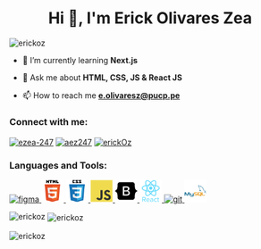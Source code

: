 <h1 align="center">Hi 👋, I'm Erick Olivares Zea</h1>
<p align="left"> <img src="https://komarev.com/ghpvc/?username=erickoz&label=Profile%20views&color=0e75b6&style=flat" alt="erickoz" /> </p>

- 🌱 I’m currently learning **Next.js**

- 💬 Ask me about **HTML, CSS, JS & React JS**

- 📫 How to reach me **e.olivaresz@pucp.pe**

<h3 align="left">Connect with me:</h3>
<p align="left">
<a href="https://linkedin.com/in/ezea-247" target="blank"><img align="center" src="https://dev-ee.com/wp-content/uploads/2023/02/linkedin.svg" alt="ezea-247" height="30" width="40" /></a>
<a href="https://instagram.com/aez247" target="blank"><img align="center" src="https://dev-ee.com/wp-content/uploads/2023/02/instagram.svg" alt="aez247" height="30" width="40" /></a>
<a href="https://github.com/erickOz" target="blank"><img align="center" src="https://dev-ee.com/wp-content/uploads/2023/02/square-github.svg" alt="erickOz" height="30" width="40" /></a>
</p>

<h3 align="left">Languages and Tools:</h3>
<p align="left"> <a href="https://www.figma.com/" target="_blank" rel="noreferrer"> <img src="https://www.vectorlogo.zone/logos/figma/figma-icon.svg" alt="figma" width="40" height="40"/> </a><a href="https://www.w3.org/html/" target="_blank" rel="noreferrer"> <img src="https://raw.githubusercontent.com/devicons/devicon/master/icons/html5/html5-original-wordmark.svg" alt="html5" width="40" height="40"/> </a> <a href="https://www.w3schools.com/css/" target="_blank" rel="noreferrer"> <img src="https://raw.githubusercontent.com/devicons/devicon/master/icons/css3/css3-original-wordmark.svg" alt="css3" width="40" height="40"/> </a>   <a href="https://developer.mozilla.org/en-US/docs/Web/JavaScript" target="_blank" rel="noreferrer"> <img src="https://raw.githubusercontent.com/devicons/devicon/master/icons/javascript/javascript-original.svg" alt="javascript" width="40" height="40"/> </a><a href="https://getbootstrap.com" target="_blank" rel="noreferrer"> <img src="https://github.com/devicons/devicon/raw/master/icons/bootstrap/bootstrap-plain.svg" alt="bootstrap" width="40" height="40"/> </a><a href="https://reactjs.org/" target="_blank" rel="noreferrer"> <img src="https://raw.githubusercontent.com/devicons/devicon/master/icons/react/react-original-wordmark.svg" alt="react" width="40" height="40"/> </a> <a href="https://git-scm.com/" target="_blank" rel="noreferrer"> <img src="https://www.vectorlogo.zone/logos/git-scm/git-scm-icon.svg" alt="git" width="40" height="40"/> </a><a href="https://www.mysql.com/" target="_blank" rel="noreferrer"> <img src="https://raw.githubusercontent.com/devicons/devicon/master/icons/mysql/mysql-original-wordmark.svg" alt="mysql" width="40" height="40"/> </a>   </p>

<p><img align="left" src="https://github-readme-stats.vercel.app/api/top-langs?username=erickoz&show_icons=true&locale=en&layout=compact" alt="erickoz" /></p>

<p>&nbsp;<img align="center" src="https://github-readme-stats.vercel.app/api?username=erickoz&show_icons=true&locale=en" alt="erickoz" /></p>

<p><img align="center" src="https://github-readme-streak-stats.herokuapp.com/?user=erickoz&" alt="erickoz" /></p>
